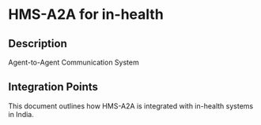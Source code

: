 # HMS-A2A for in-health

## Description

Agent-to-Agent Communication System

## Integration Points

This document outlines how HMS-A2A is integrated with in-health systems in India.
